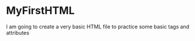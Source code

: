# MyFirstHTML
I am going to create a very basic HTML file to practice some basic tags and attributes
